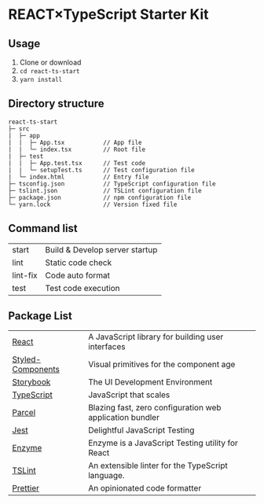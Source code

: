 # REACT×TypeScript Starter Kit

## Usage

1. Clone or download
2. `cd react-ts-start`
3. `yarn install`

## Directory structure

```
react-ts-start
├─ src
|  ├─ app
|  |  ├─ App.tsx           // App file
|  |  └─ index.tsx         // Root file
|  ├─ test
|  |  ├─ App.test.tsx      // Test code
|  |  └─ setupTest.ts      // Test configuration file
|  └─ index.html           // Entry file
├─ tsconfig.json           // TypeScript configuration file
├─ tslint.json             // TSLint configuration file
├─ package.json            // npm configuration file
└─ yarn.lock               // Version fixed file
```

## Command list

|||
|:--|:--|
|start|Build & Develop server startup|
|lint|Static code check|
|lint-fix|Code auto format|
|test|Test code execution|

## Package List

|||
|:--|:--|
|[React](https://reactjs.org/)|A JavaScript library for building user interfaces|
|[Styled-Components](https://www.styled-components.com/)|Visual primitives for the component age|
|[Storybook](https://storybook.js.org/)|The UI Development Environment|
|[TypeScript](https://www.typescriptlang.org/)|JavaScript that scales|
|[Parcel](https://parceljs.org/)|Blazing fast, zero configuration web application bundler|
|[Jest](https://jestjs.io/)|Delightful JavaScript Testing|
|[Enzyme](https://airbnb.io/enzyme/)|Enzyme is a JavaScript Testing utility for React|
|[TSLint](https://palantir.github.io/tslint/)|An extensible linter for the TypeScript language.|
|[Prettier](https://prettier.io/)|An opinionated code formatter|

